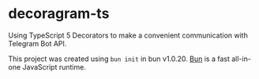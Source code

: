 # decoragram-ts

Using TypeScript 5 Decorators to make a convenient communication with Telegram Bot API.

This project was created using `bun init` in bun v1.0.20. [Bun](https://bun.sh) is a fast all-in-one JavaScript runtime.
